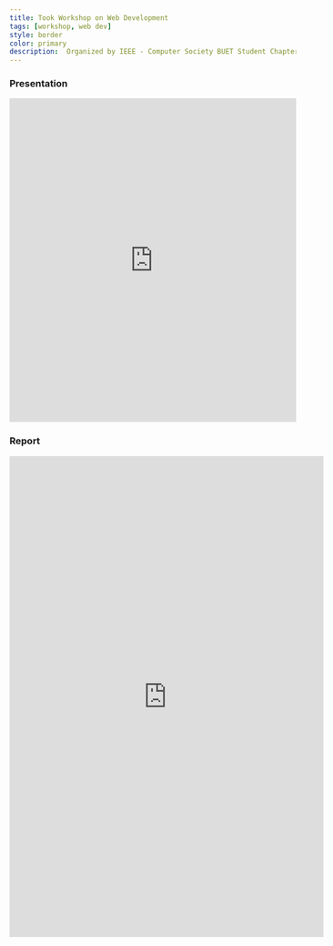 ```yaml
---
title: Took Workshop on Web Development
tags: [workshop, web dev]
style: border 
color: primary 
description:  Organized by IEEE - Computer Society BUET Student Chapter
---
```


### Presentation
<iframe src="https://docs.google.com/presentation/d/e/2PACX-1vQ7PZv-6at9CEm1b3HIjpUDgLT4j2Y6VAcE6l0TY_12LdOvASjV_67oDorZtSKnCllDwBNGuS_Ktvcf/embed?start=false&loop=false&delayms=3000" frameborder="0" width="100%" height="569" allowfullscreen="true" mozallowfullscreen="true" webkitallowfullscreen="true"></iframe>
<br/>

### Report
<iframe src="https://www.facebook.com/plugins/post.php?href=https%3A%2F%2Fwww.facebook.com%2Fieeebuetcs%2Fposts%2F908629696175708&show_text=true&width=552&appId=151603215542284&height=845" width="552" height="845" style="border:none;overflow:hidden" scrolling="no" frameborder="0" allowTransparency="true" allow="encrypted-media"></iframe>
